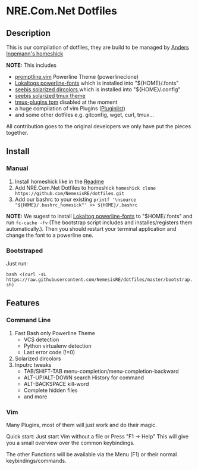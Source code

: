 # NRE.Com.Net Dotfiles


## Description
This is our compilation of dotfiles, they are build to be managed by [Anders Ingemann's homeshick](https://github.com/andsens/homeshick)

**NOTE:**
This includes
* [promptline.vim](https://github.com/edkolev/promptline.vim) Powerline Theme (powerlineclone)
* [Lokaltogs powerline-fonts](https://github.com/Lokaltog/powerline-fonts) which is installed into "${HOME}/.fonts"
* [seebis solarized dircolors ](https://github.com/seebi/dircolors-solarized#theme-1-256dark-by-seebi) which is installed into "${HOME}/.config"
* [seebis solarized tmux theme](https://github.com/seebi/tmux-colors-solarized)
* [tmux-plugins tpm](https://github.com/tmux-plugins/tpm) disabled at the moment
* a huge compilation of vim Plugins ([Pluginlist](https://github.com/NemesisRE/vimfiles/blob/master/home/.vim/rc/neobundle.rc.vim))
* and some other dotfiles e.g. gitconfig, wget, curl, tmux...

All contribution goes to the original developers we only have put the pieces together.


## Install

### Manual
1. Install homeshick like in the [Readme](https://github.com/andsens/homeshick/blob/master/README.md)
2. Add NRE.Com.Net Dotfiles to homeshick `homeshick clone https://github.com/NemesisRE/dotfiles.git`
3. Add our bashrc to your existing `printf '\nsource "${HOME}/.bashrc_homesick"' >> ${HOME}/.bashrc`

**NOTE:**
We sugest to install [Lokaltog powerline-fonts](https://github.com/Lokaltog/powerline-fonts) to "$HOME/.fonts"
and run `fc-cache -fv` (The bootstrap script includes and installes/registers them automatically.).
Then you should restart your terminal application and change the font to a powerline one.

### Bootstraped
Just run:

`bash <(curl -sL https://raw.githubusercontent.com/NemesisRE/dotfiles/master/bootstrap.sh)`


## Features

### Command Line
1. Fast Bash only Powerline Theme
	* VCS detection
	* Python virtualenv detection
	* Last error code (!=0)
2. Solarized dircolors
3. Inputrc tweaks
	* TAB/SHIFT-TAB menu-completion/menu-completion-backward
	* ALT-UP/ALT-DOWN search History for command
	* ALT-BACKSPACE kill-word
	* Complete hidden files
	* and more

### Vim
Many Plugins, most of them will just work and do their magic.

Quick start: Just start Vim without a file or Press "F1 -> Help" This will give you a small overview
over the common keybindings.

The other Functions will be available via the Menu (F1) or their normal keybindings/commands.

